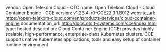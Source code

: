 vendor: Open Telekom Cloud - OTC
name: Open Telekom Cloud - Cloud Container Engine - CCE
version: v1.23.4-r0-CCE22.3.1.B012
website_url: https://open-telekom-cloud.com/en/products-services/cloud-container-engine
documentation_url: http://docs.otc.t-systems.com/cce/index.html
type: hosted
description: Cloud Container Engine (CCE) provides highly scalable, high-performance, enterprise-class Kubernetes clusters. CCE supports native Kubernetes applications, tools and easy setup of container runtime environment
